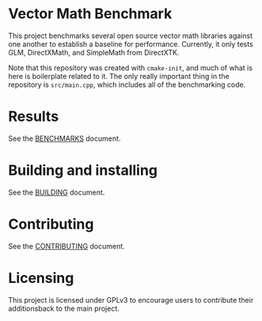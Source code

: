 # Vector Math Benchmark

This project benchmarks several open source vector math libraries against one another to establish a baseline for performance.  Currently, it only tests GLM, DirectXMath, and SimpleMath from DirectXTK.

Note that this repository was created with `cmake-init`, and much of what is here is boilerplate related to it.  The only really important thing in the repository is `src/main.cpp`, which includes all of the benchmarking code.

# Results
See the [BENCHMARKS](BENCHMARKS.md) document.

# Building and installing

See the [BUILDING](BUILDING.md) document.

# Contributing

See the [CONTRIBUTING](CONTRIBUTING.md) document.

# Licensing

This project is licensed under GPLv3 to encourage users to contribute their additionsback to the main project.